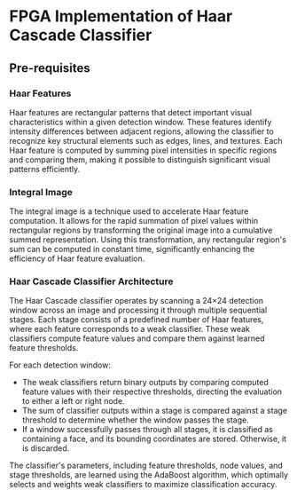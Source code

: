 # FPGA Implementation of Haar Cascade Classifier

## Pre-requisites

### Haar Features
Haar features are rectangular patterns that detect important visual characteristics within a given detection window. These features identify intensity differences between adjacent regions, allowing the classifier to recognize key structural elements such as edges, lines, and textures. Each Haar feature is computed by summing pixel intensities in specific regions and comparing them, making it possible to distinguish significant visual patterns efficiently.

### Integral Image
The integral image is a technique used to accelerate Haar feature computation. It allows for the rapid summation of pixel values within rectangular regions by transforming the original image into a cumulative summed representation. Using this transformation, any rectangular region's sum can be computed in constant time, significantly enhancing the efficiency of Haar feature evaluation.

### Haar Cascade Classifier Architecture
The Haar Cascade classifier operates by scanning a 24×24 detection window across an image and processing it through multiple sequential stages. Each stage consists of a predefined number of Haar features, where each feature corresponds to a weak classifier. These weak classifiers compute feature values and compare them against learned feature thresholds.

For each detection window:
- The weak classifiers return binary outputs by comparing computed feature values with their respective thresholds, directing the evaluation to either a left or right node.
- The sum of classifier outputs within a stage is compared against a stage threshold to determine whether the window passes the stage.
- If a window successfully passes through all stages, it is classified as containing a face, and its bounding coordinates are stored. Otherwise, it is discarded.

The classifier's parameters, including feature thresholds, node values, and stage thresholds, are learned using the AdaBoost algorithm, which optimally selects and weights weak classifiers to maximize classification accuracy.
